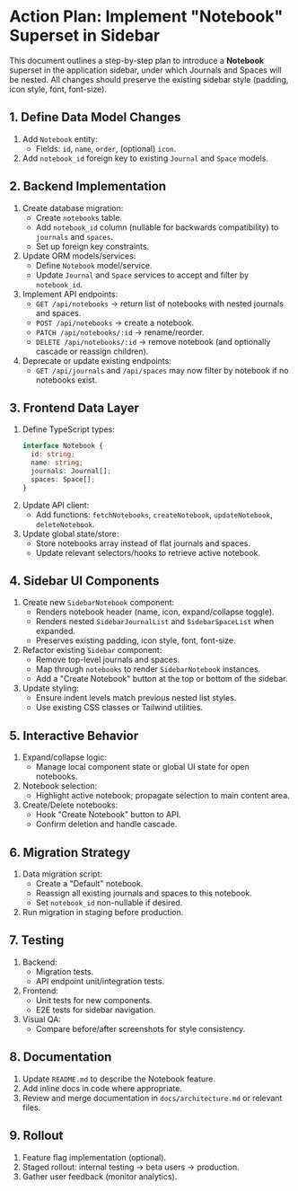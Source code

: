 # Action Plan: Implement "Notebook" Superset in Sidebar

This document outlines a step-by-step plan to introduce a **Notebook** superset in the application sidebar, under which Journals and Spaces will be nested. All changes should preserve the existing sidebar style (padding, icon style, font, font-size).

## 1. Define Data Model Changes

1. Add `Notebook` entity:
   - Fields: `id`, `name`, `order`, (optional) `icon`.
2. Add `notebook_id` foreign key to existing `Journal` and `Space` models.

## 2. Backend Implementation

1. Create database migration:
   - Create `notebooks` table.
   - Add `notebook_id` column (nullable for backwards compatibility) to `journals` and `spaces`.
   - Set up foreign key constraints.
2. Update ORM models/services:
   - Define `Notebook` model/service.
   - Update `Journal` and `Space` services to accept and filter by `notebook_id`.
3. Implement API endpoints:
   - `GET /api/notebooks` → return list of notebooks with nested journals and spaces.
   - `POST /api/notebooks` → create a notebook.
   - `PATCH /api/notebooks/:id` → rename/reorder.
   - `DELETE /api/notebooks/:id` → remove notebook (and optionally cascade or reassign children).
4. Deprecate or update existing endpoints:
   - `GET /api/journals` and `/api/spaces` may now filter by notebook if no notebooks exist.

## 3. Frontend Data Layer

1. Define TypeScript types:
   ```ts
   interface Notebook {
     id: string;
     name: string;
     journals: Journal[];
     spaces: Space[];
   }
   ```
2. Update API client:
   - Add functions: `fetchNotebooks`, `createNotebook`, `updateNotebook`, `deleteNotebook`.
3. Update global state/store:
   - Store notebooks array instead of flat journals and spaces.
   - Update relevant selectors/hooks to retrieve active notebook.

## 4. Sidebar UI Components

1. Create new `SidebarNotebook` component:
   - Renders notebook header (name, icon, expand/collapse toggle).
   - Renders nested `SidebarJournalList` and `SidebarSpaceList` when expanded.
   - Preserves existing padding, icon style, font, font-size.
2. Refactor existing `Sidebar` component:
   - Remove top-level journals and spaces.
   - Map through `notebooks` to render `SidebarNotebook` instances.
   - Add a "Create Notebook" button at the top or bottom of the sidebar.
3. Update styling:
   - Ensure indent levels match previous nested list styles.
   - Use existing CSS classes or Tailwind utilities.

## 5. Interactive Behavior

1. Expand/collapse logic:
   - Manage local component state or global UI state for open notebooks.
2. Notebook selection:
   - Highlight active notebook; propagate selection to main content area.
3. Create/Delete notebooks:
   - Hook "Create Notebook" button to API.
   - Confirm deletion and handle cascade.

## 6. Migration Strategy

1. Data migration script:
   - Create a "Default" notebook.
   - Reassign all existing journals and spaces to this notebook.
   - Set `notebook_id` non-nullable if desired.
2. Run migration in staging before production.

## 7. Testing

1. Backend:
   - Migration tests.
   - API endpoint unit/integration tests.
2. Frontend:
   - Unit tests for new components.
   - E2E tests for sidebar navigation.
3. Visual QA:
   - Compare before/after screenshots for style consistency.

## 8. Documentation

1. Update `README.md` to describe the Notebook feature.
2. Add inline docs in code where appropriate.
3. Review and merge documentation in `docs/architecture.md` or relevant files.

## 9. Rollout

1. Feature flag implementation (optional).
2. Staged rollout: internal testing → beta users → production.
3. Gather user feedback (monitor analytics). 